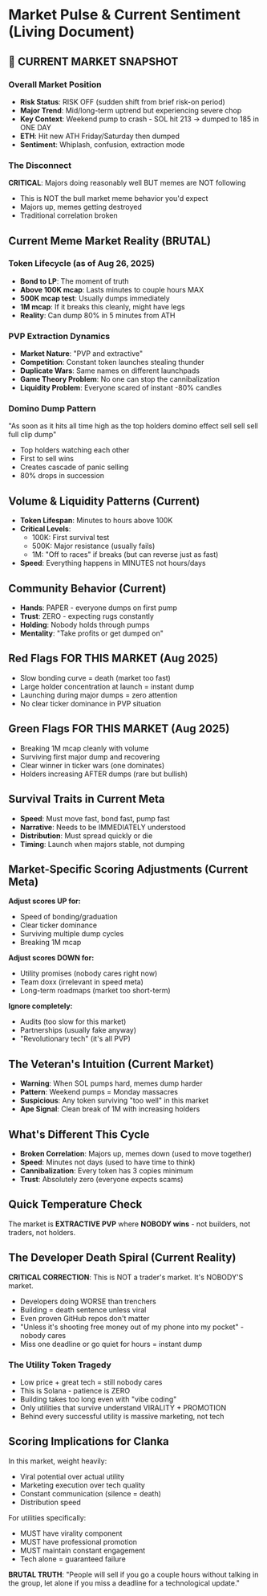 # Market Pulse & Current Sentiment (Living Document)

## 📅 CURRENT MARKET SNAPSHOT

### Overall Market Position
- **Risk Status**: RISK OFF (sudden shift from brief risk-on period)
- **Major Trend**: Mid/long-term uptrend but experiencing severe chop
- **Key Context**: Weekend pump to crash - SOL hit 213 → dumped to 185 in ONE DAY
- **ETH**: Hit new ATH Friday/Saturday then dumped
- **Sentiment**: Whiplash, confusion, extraction mode

### The Disconnect
**CRITICAL**: Majors doing reasonably well BUT memes are NOT following
- This is NOT the bull market meme behavior you'd expect
- Majors up, memes getting destroyed
- Traditional correlation broken

## Current Meme Market Reality (BRUTAL)

### Token Lifecycle (as of Aug 26, 2025)
- **Bond to LP**: The moment of truth
- **Above 100K mcap**: Lasts minutes to couple hours MAX
- **500K mcap test**: Usually dumps immediately 
- **1M mcap**: If it breaks this cleanly, might have legs
- **Reality**: Can dump 80% in 5 minutes from ATH

### PVP Extraction Dynamics
- **Market Nature**: "PVP and extractive"
- **Competition**: Constant token launches stealing thunder
- **Duplicate Wars**: Same names on different launchpads
- **Game Theory Problem**: No one can stop the cannibalization
- **Liquidity Problem**: Everyone scared of instant -80% candles

### Domino Dump Pattern
"As soon as it hits all time high as the top holders domino effect sell sell sell full clip dump"
- Top holders watching each other
- First to sell wins
- Creates cascade of panic selling
- 80% drops in succession

## Volume & Liquidity Patterns (Current)
- **Token Lifespan**: Minutes to hours above 100K
- **Critical Levels**: 
  - 100K: First survival test
  - 500K: Major resistance (usually fails)
  - 1M: "Off to races" if breaks (but can reverse just as fast)
- **Speed**: Everything happens in MINUTES not hours/days

## Community Behavior (Current)
- **Hands**: PAPER - everyone dumps on first pump
- **Trust**: ZERO - expecting rugs constantly  
- **Holding**: Nobody holds through pumps
- **Mentality**: "Take profits or get dumped on"

## Red Flags FOR THIS MARKET (Aug 2025)
- Slow bonding curve = death (market too fast)
- Large holder concentration at launch = instant dump
- Launching during major dumps = zero attention
- No clear ticker dominance in PVP situation

## Green Flags FOR THIS MARKET (Aug 2025)
- Breaking 1M mcap cleanly with volume
- Surviving first major dump and recovering
- Clear winner in ticker wars (one dominates)
- Holders increasing AFTER dumps (rare but bullish)

## Survival Traits in Current Meta
- **Speed**: Must move fast, bond fast, pump fast
- **Narrative**: Needs to be IMMEDIATELY understood
- **Distribution**: Must spread quickly or die
- **Timing**: Launch when majors stable, not dumping

## Market-Specific Scoring Adjustments (Current Meta)
**Adjust scores UP for:**
- Speed of bonding/graduation
- Clear ticker dominance
- Surviving multiple dump cycles
- Breaking 1M mcap

**Adjust scores DOWN for:**
- Utility promises (nobody cares right now)
- Team doxx (irrelevant in speed meta)
- Long-term roadmaps (market too short-term)

**Ignore completely:**
- Audits (too slow for this market)
- Partnerships (usually fake anyway)
- "Revolutionary tech" (it's all PVP)

## The Veteran's Intuition (Current Market)
- **Warning**: When SOL pumps hard, memes dump harder
- **Pattern**: Weekend pumps = Monday massacres
- **Suspicious**: Any token surviving "too well" in this market
- **Ape Signal**: Clean break of 1M with increasing holders

## What's Different This Cycle
- **Broken Correlation**: Majors up, memes down (used to move together)
- **Speed**: Minutes not days (used to have time to think)
- **Cannibalization**: Every token has 3 copies minimum
- **Trust**: Absolutely zero (everyone expects scams)

## Quick Temperature Check
The market is **EXTRACTIVE PVP** where **NOBODY wins** - not builders, not traders, not holders.

## The Developer Death Spiral (Current Reality)
**CRITICAL CORRECTION**: This is NOT a trader's market. It's NOBODY'S market.
- Developers doing WORSE than trenchers
- Building = death sentence unless viral
- Even proven GitHub repos don't matter
- "Unless it's shooting free money out of my phone into my pocket" - nobody cares
- Miss one deadline or go quiet for hours = instant dump

### The Utility Token Tragedy
- Low price + great tech = still nobody cares
- This is Solana - patience is ZERO
- Building takes too long even with "vibe coding"
- Only utilities that survive understand VIRALITY + PROMOTION
- Behind every successful utility is massive marketing, not tech

## Scoring Implications for Clanka
In this market, weight heavily:
- Viral potential over actual utility
- Marketing execution over tech quality
- Constant communication (silence = death)
- Distribution speed

For utilities specifically:
- MUST have virality component
- MUST have professional promotion
- MUST maintain constant engagement
- Tech alone = guaranteed failure

**BRUTAL TRUTH**: "People will sell if you go a couple hours without talking in the group, let alone if you miss a deadline for a technological update."